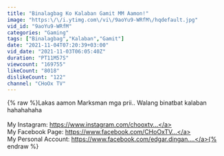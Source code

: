 ```yaml
---
title: "Binalagbag Ko Kalaban Gamit MM Aamon!"
image: "https:\/\/i.ytimg.com\/vi\/9aoYu9-WRfM\/hqdefault.jpg"
vid_id: "9aoYu9-WRfM"
categories: "Gaming"
tags: ["Binalagbag","Kalaban","Gamit"]
date: "2021-11-04T07:20:39+03:00"
vid_date: "2021-11-03T06:05:40Z"
duration: "PT11M57S"
viewcount: "169755"
likeCount: "8018"
dislikeCount: "122"
channel: "CHoOx TV"
---
```

{% raw %}Lakas aamon Marksman mga prii.. Walang binatbat kalaban hahahahaha<br /><br />My Instagram: <a rel="nofollow" target="blank" href="https://www.instagram.com/chooxtv​​​​...">https://www.instagram.com/chooxtv​​​​...</a><br />My Facebook Page: <a rel="nofollow" target="blank" href="https://www.facebook.com/CHoOxTV​​​​​...">https://www.facebook.com/CHoOxTV​​​​​...</a><br />My Personal Account: <a rel="nofollow" target="blank" href="https://www.facebook.com/edgar.dingan....">https://www.facebook.com/edgar.dingan....</a>{% endraw %}
